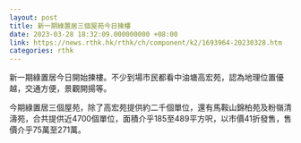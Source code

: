 ```yaml
---
layout: post
title: 新一期綠置居三個屋苑今日揀樓
date: 2023-03-28 18:32:09.000000000 +08:00
link: https://news.rthk.hk/rthk/ch/component/k2/1693964-20230328.htm
categories: rthk
---
```


新一期綠置居今日開始揀樓。不少到場市民都看中油塘高宏苑，認為地理位置優越，交通方便，景觀開揚等。

今期綠置居三個屋苑，除了高宏苑提供約二千個單位，還有馬鞍山錦柏苑及粉嶺清濤苑，合共提供近4700個單位，面積介乎185至489平方呎，以市價41折發售，售價介乎75萬至271萬。

